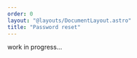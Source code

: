 ```yaml
---
order: 0
layout: "@layouts/DocumentLayout.astro"
title: "Password reset"
---
```


work in progress...